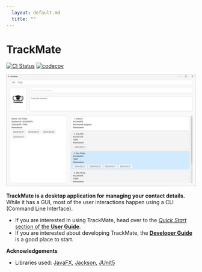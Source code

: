 ```yaml
---
  layout: default.md
  title: ""
---
```


# TrackMate

[![CI Status](https://github.com/AY2425S1-CS2103T-W08-1/tp/actions/workflows/gradle.yml/badge.svg)](https://github.com/AY2425S1-CS2103T-W08-1/tp/actions)
[![codecov](https://codecov.io/gh/AY2425S1-CS2103T-W08-1/tp/branch/master/graph/badge.svg)](https://app.codecov.io/gh/AY2425S1-CS2103T-W08-1/tp)

![Ui](images/Ui.png)

**TrackMate is a desktop application for managing your contact details.** While it has a GUI, most of the user interactions happen using a CLI (Command Line Interface).

* If you are interested in using TrackMate, head over to the [_Quick Start_ section of the **User Guide**](UserGuide.html#quick-start).
* If you are interested about developing TrackMate, the [**Developer Guide**](DeveloperGuide.html) is a good place to start.


**Acknowledgements**

* Libraries used: [JavaFX](https://openjfx.io/), [Jackson](https://github.com/FasterXML/jackson), [JUnit5](https://github.com/junit-team/junit5)
